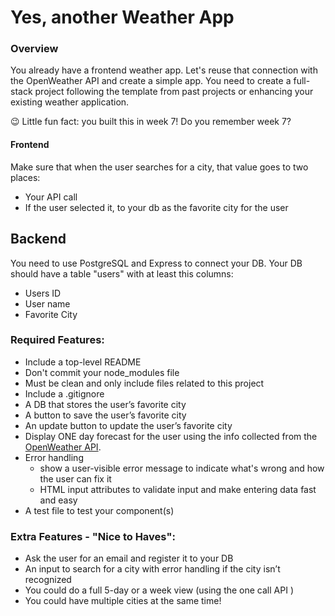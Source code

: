 # Yes, another Weather App

### Overview
You already have a frontend weather app. Let's reuse that connection with the OpenWeather API and create a simple app. You need to create a full-stack project following the template from past projects or enhancing your existing weather application.

😉 Little fun fact: you built this in week 7! Do you remember week 7?

#### Frontend
Make sure that when the user searches for a city, that value goes to two places:
- Your API call
- If the user selected it, to your db as the favorite city for the user

## Backend
You need to use PostgreSQL and Express to connect your DB. Your DB should have a table "users" with at least this columns:
- Users ID
- User name
- Favorite City

### Required Features:
- Include a top-level README
- Don't commit your node_modules file
- Must be clean and only include files related to this project
- Include a .gitignore
- A DB that stores the user’s favorite city
- A button to save the user’s favorite city
- An update button to update the user’s favorite city
- Display ONE day forecast for the user using the info collected from the [OpenWeather API](﻿https://openweathermap.org/api).
- Error handling
  - show a user-visible error message to indicate what's wrong and how the user can fix it
  - HTML input attributes to validate input and make entering data fast and easy
- A test file to test your component(s)

### Extra Features - "Nice to Haves":
- Ask the user for an email and register it to your DB
- An input to search for a city with error handling if the city isn’t recognized
- You could do a full 5-day or a week view (using the one call API )
- You could have multiple cities at the same time!
